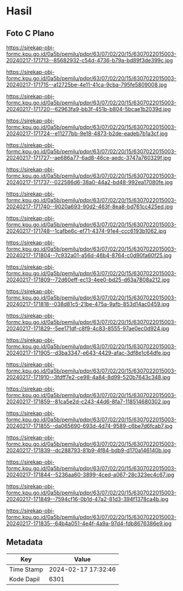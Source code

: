 # Hasil

## Foto C Plano

https://sirekap-obj-formc.kpu.go.id/0a5b/pemilu/pdpr/63/07/02/20/15/6307022015003-20240217-171713--85682932-c54d-4736-b79a-bd89f3de399c.jpg

https://sirekap-obj-formc.kpu.go.id/0a5b/pemilu/pdpr/63/07/02/20/15/6307022015003-20240217-171715--a12725be-4e11-41ca-9cba-795fe5809008.jpg

https://sirekap-obj-formc.kpu.go.id/0a5b/pemilu/pdpr/63/07/02/20/15/6307022015003-20240217-171720--62963fa9-bb3f-451b-b804-5bcae1b2039d.jpg

https://sirekap-obj-formc.kpu.go.id/0a5b/pemilu/pdpr/63/07/02/20/15/6307022015003-20240217-171724--e11277bb-9e18-4873-b2de-eadeb7b1a3cf.jpg

https://sirekap-obj-formc.kpu.go.id/0a5b/pemilu/pdpr/63/07/02/20/15/6307022015003-20240217-171727--ae686a77-6ad8-46ce-aedc-3747a760329f.jpg

https://sirekap-obj-formc.kpu.go.id/0a5b/pemilu/pdpr/63/07/02/20/15/6307022015003-20240217-171737--022586d6-38a0-44a2-bd48-992ea17080fe.jpg

https://sirekap-obj-formc.kpu.go.id/0a5b/pemilu/pdpr/63/07/02/20/15/6307022015003-20240217-171740--9020a693-90d2-463f-8ea8-bd761cc425ed.jpg

https://sirekap-obj-formc.kpu.go.id/0a5b/pemilu/pdpr/63/07/02/20/15/6307022015003-20240217-171748--1cafbe6c-ef71-4374-91e4-ccc6193b1062.jpg

https://sirekap-obj-formc.kpu.go.id/0a5b/pemilu/pdpr/63/07/02/20/15/6307022015003-20240217-171804--7c932a01-a56d-46b4-8764-c0d90fa60f25.jpg

https://sirekap-obj-formc.kpu.go.id/0a5b/pemilu/pdpr/63/07/02/20/15/6307022015003-20240217-171809--72d60eff-ec13-4ee0-bd25-d63a7808a212.jpg

https://sirekap-obj-formc.kpu.go.id/0a5b/pemilu/pdpr/63/07/02/20/15/6307022015003-20240217-171818--038d81c5-21be-475a-9afb-853d14ac0459.jpg

https://sirekap-obj-formc.kpu.go.id/0a5b/pemilu/pdpr/63/07/02/20/15/6307022015003-20240217-171829--5ee171df-c8f9-4c83-8555-97ae0ec0d924.jpg

https://sirekap-obj-formc.kpu.go.id/0a5b/pemilu/pdpr/63/07/02/20/15/6307022015003-20240217-171905--d3ba3347-e643-4429-afac-3df8e1c64dfe.jpg

https://sirekap-obj-formc.kpu.go.id/0a5b/pemilu/pdpr/63/07/02/20/15/6307022015003-20240217-171910--3fdff7e2-ce98-4a84-8d99-520b7643c348.jpg

https://sirekap-obj-formc.kpu.go.id/0a5b/pemilu/pdpr/63/07/02/20/15/6307022015003-20240217-171859--81ca5e2d-c243-44d6-8fa7-118514680302.jpg

https://sirekap-obj-formc.kpu.go.id/0a5b/pemilu/pdpr/63/07/02/20/15/6307022015003-20240217-171855--da065690-693d-4d74-9589-c6be7d6fcab7.jpg

https://sirekap-obj-formc.kpu.go.id/0a5b/pemilu/pdpr/63/07/02/20/15/6307022015003-20240217-171839--dc288793-81b9-4f84-bdb9-d170a146140b.jpg

https://sirekap-obj-formc.kpu.go.id/0a5b/pemilu/pdpr/63/07/02/20/15/6307022015003-20240217-171844--5236aa60-3899-4ced-a067-28c323ec4c67.jpg

https://sirekap-obj-formc.kpu.go.id/0a5b/pemilu/pdpr/63/07/02/20/15/6307022015003-20240217-171849--7594cf16-0b1d-47a2-81d3-394f1378ca4b.jpg

https://sirekap-obj-formc.kpu.go.id/0a5b/pemilu/pdpr/63/07/02/20/15/6307022015003-20240217-171835--64b4a051-4e4f-4a9a-97d4-fdb8676386e9.jpg


## Metadata

| Key        | Value               |
| ---------- | ------------------- |
| Time Stamp | 2024-02-17 17:32:46 |
| Kode Dapil | 6301                |




